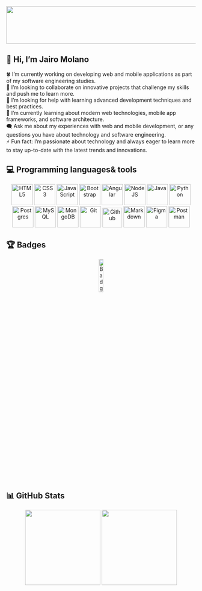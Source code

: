 <img src="https://i.pinimg.com/originals/cf/23/d5/cf23d5c33ff1ad50cf49d02721b4b5e2.gif" style="width:1000px; height: 100px;">

## 💫 Hi, I’m Jairo Molano
🍀 I’m currently working on developing web and mobile applications as part of my software engineering studies.<br>
🤝 I’m looking to collaborate on innovative projects that challenge my skills and push me to learn more.<br>
🤞 I’m looking for help with learning advanced development techniques and best practices.<br>
🌿 I’m currently learning about modern web technologies, mobile app frameworks, and software architecture. <br>
🗨️ Ask me about my experiences with web and mobile development, or any questions you have about technology and software engineering. <br>
⚡ Fun fact: I’m passionate about technology and always eager to learn more to stay up-to-date with the latest trends and innovations.

## 💻 Programming languages ​​& tools 
<div align="center">
  <img src="https://cdn-icons-png.flaticon.com/256/3291/3291670.png" alt="HTML5" style="width:56px;">
  <img src="https://i.ibb.co/Yk38bWw/Icons-css.png" alt="CSS3" style="width:56px;">
  <img src="https://cdn.iconscout.com/icon/free/png-512/free-javascript-2752148-2284965.png?f=webp&w=256" alt="JavaScript" style="width:56px;">
  <img src="https://cdn.iconscout.com/icon/free/png-512/free-oreja-226077.png?f=webp&w=256" alt="Bootstrap" style="width:56px;">
  <img src="https://cdn.iconscout.com/icon/free/png-512/free-angular-2752246-2285063.png?f=webp&w=256" alt="Angular" style="width:56px;">
  <img src="https://i.ibb.co/FYN637W/Icons-node-JS.png" alt="NodeJS" style="width:56px;">
  <img src="https://cdn-icons-png.flaticon.com/256/3291/3291669.png" alt="Java" style="width:56px;">
  <img src="https://cdn.iconscout.com/icon/free/png-512/free-piton-2752092-2284909.png?f=webp&w=256" alt="Python" style="width:56px;">
  <img src="https://i.ibb.co/ZdRpYnL/Icons-postgres.png" alt="Postgres" style="width:56px;">
  <img src="https://i.ibb.co/JRYNNs8/Icons-mysql.png" alt="MySQL" style="width:56px;">
  <img src="https://i.ibb.co/TRJ2CN0/Icons-mongodb.png" alt="MongoDB" style="width:56px;">
  <img src="https://cdn.iconscout.com/icon/free/png-512/free-git-2752184-2285001.png?f=webp&w=256" alt="Git" style="width:56px;">
  <img src="https://cdn-icons-png.flaticon.com/256/3291/3291667.png" alt="Github" style="width:52px;">
  <img src="https://cdn.iconscout.com/icon/free/png-512/free-rebaja-2752127-2284944.png?f=webp&w=256" alt="Markdown" style="width:56px;">
  <img src="https://i.ibb.co/Cvz74d2/Icons-figma.png" alt="Figma" style="width:56px;">
  <img src="https://i.ibb.co/fCZ0mzz/Icons-postman.png" alt="Postman" style="width:56px;">
</div>

## 🏆 Badges
<div align="center">
  <a href="https://www.credly.com/badges/975aa35a-d053-446c-951d-9d645e73cace/public_url">
    <img src="https://images.credly.com/images/024d0122-724d-4c5a-bd83-cfe3c4b7a073/image.png" alt="Badge" style="width:15%;">
  </a>
</div>

## 📊 GitHub Stats
<div align="center"">
  <img src="https://github-readme-stats.vercel.app/api?username=JairoMolano&theme=react&hide_border=false&include_all_commits=false&count_private=false" style="height: 200px;">
  <img src="https://github-readme-stats.vercel.app/api/top-langs/?username=JairoMolano&theme=react&hide_border=false&include_all_commits=false&count_private=false&card_width=450" style="height: 200px;">
</div>
